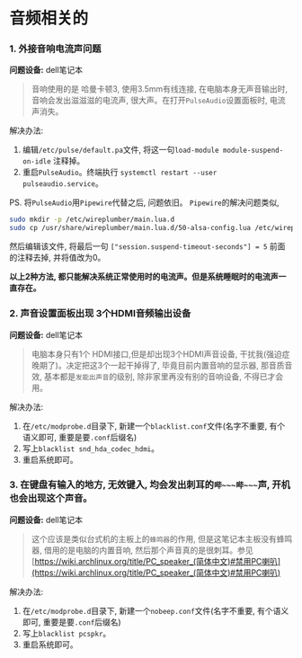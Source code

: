 # 音频相关的

### 1. 外接音响电流声问题
**问题设备:** dell笔记本
> 音响使用的是 哈曼卡顿3, 使用3.5mm有线连接, 在电脑本身无声音输出时, 音响会发出滋滋滋的电流声, 很大声。在打开`PulseAudio`设置面板时, 电流声消失。

解决办法: 
1. 编辑`/etc/pulse/default.pa`文件, 将这一句`load-module module-suspend-on-idle` 注释掉。 
2. 重启`PulseAudio`。终端执行 `systemctl restart --user pulseaudio.service`。

PS.
将`PulseAudio`用`Pipewire`代替之后, 问题依旧。 `Pipewire`的解决问题类似, 
```bash
sudo mkdir -p /etc/wireplumber/main.lua.d
sudo cp /usr/share/wireplumber/main.lua.d/50-alsa-config.lua /etc/wireplumber/main.lua.d/50-alsa-config.lua
```
然后编辑该文件, 将最后一句 `["session.suspend-timeout-seconds"] = 5` 前面的注释去掉, 并将值改为0。

**以上2种方法, 都只能解决系统正常使用时的电流声。但是系统睡眠时的电流声一直存在。**



### 2. 声音设置面板出现 3个HDMI音频输出设备
**问题设备:** dell笔记本
> 电脑本身只有1个 HDMI接口,但是却出现3个HDMI声音设备, 干扰我(强迫症晚期了)。决定把这3个一起干掉得了, 毕竟目前内置音响的显示器, 那音质音效, 基本都是`发能出声音`的级别, 除非家里再没有别的音响设备, 不得已才会用。

解决办法: 
1. 在`/etc/modprobe.d`目录下, 新建一个`blacklist.conf`文件(名字不重要, 有个语义即可, 重要是要`.conf`后缀名)
2. 写上`blacklist snd_hda_codec_hdmi`。
3. 重启系统即可。


###  3. 在键盘有输入的地方, 无效键入, 均会发出刺耳的`哔~~~哔~~~`声, 开机也会出现这个声音。
**问题设备:** dell笔记本
> 这个应该是类似台式机的主板上的`蜂鸣器`的作用,  但是这笔记本主板没有蜂鸣器, 借用的是电脑的内置音响, 然后那个声音真的是很刺耳。参见 [https://wiki.archlinux.org/title/PC_speaker_(简体中文)#禁用PC喇叭](https://wiki.archlinux.org/title/PC_speaker_(简体中文)#禁用PC喇叭)

解决办法: 
1. 在`/etc/modprobe.d`目录下, 新建一个`nobeep.conf`文件(名字不重要, 有个语义即可, 重要是要`.conf`后缀名)
2. 写上`blacklist pcspkr`。
3. 重启系统即可。
